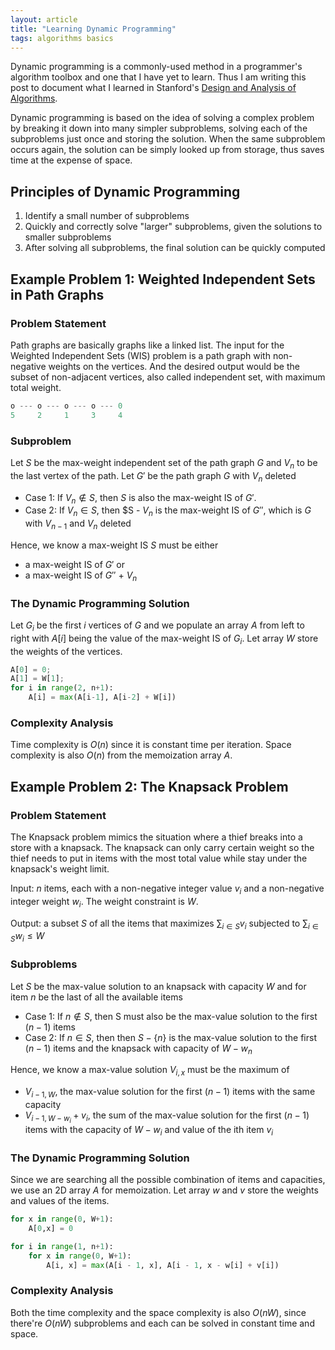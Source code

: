 ```yaml
---
layout: article
title: "Learning Dynamic Programming"
tags: algorithms basics
---
```

Dynamic programming is a commonly-used method in a programmer's algorithm toolbox and one that I have yet to learn. Thus I am writing this post to document what I learned in Stanford's [Design and Analysis of Algorithms](https://www.coursera.org/learn/algorithm-design-analysis-2 "").

Dynamic programming is based on the idea of solving a complex problem by breaking it down into many simpler subproblems, solving each of the subproblems just once and storing the solution. When the same subproblem occurs again, the solution can be simply looked up from storage, thus saves time at the expense of space. 

<!--more-->

## Principles of Dynamic Programming  
1. Identify a small number of subproblems
2. Quickly and correctly solve "larger" subproblems, given the solutions to smaller subproblems
3. After solving all subproblems, the final solution can be quickly computed

## Example Problem 1: Weighted Independent Sets in Path Graphs

### Problem Statement
Path graphs are basically graphs like a linked list. The input for the Weighted Independent Sets (WIS) problem is a path graph with non-negative weights on the vertices. And the desired output would be the subset of non-adjacent vertices, also called independent set, with maximum total weight.

```python
o --- o --- o --- o --- 0
5     2     1     3     4
```

### Subproblem
Let $S$ be the max-weight independent set of the path graph $G$ and $V_n$ to be the last vertex of the path. Let $G'$ be the path graph $G$ with  $V_n$ deleted

- Case 1: If $V_n \notin S$, then $S$ is also the max-weight IS of $G'$.
- Case 2: If $V_n \in S$, then $S - $V_n$ is the max-weight IS of $G''$, which is $G$ with  $V_{n-1}$ and $V_n$ deleted

Hence, we know a max-weight IS $S$ must be either 

- a max-weight IS of $G'$ or
- a max-weight IS of $G''$ + $V_n$

### The Dynamic Programming Solution
Let $G_i$ be the first $i$ vertices of $G$ and we populate an array $A$ from left to right with $A[i]$ being the value of the max-weight IS of $G_i$. Let array $W$ store the weights of the vertices.

```python
A[0] = 0;
A[1] = W[1];
for i in range(2, n+1):
    A[i] = max(A[i-1], A[i-2] + W[i])    
```

### Complexity Analysis
Time complexity is $O(n)$ since it is constant time per iteration. Space complexity is also $O(n)$ from the memoization array $A$.

## Example Problem 2: The Knapsack Problem

### Problem Statement
The Knapsack problem mimics the situation where a thief breaks into a store with a knapsack. The knapsack can only carry certain weight so the thief needs to put in items with the most total value while stay under the knapsack's weight limit. 


Input: $n$ items, each with a non-negative integer value $v_i$ and a non-negative integer weight $w_i$. The weight constraint is $W$.

Output: a subset $S$ of all the items that maximizes $\sum_{i \in S} v_i$ subjected to $\sum_{i \in S} w_i \leq W$

### Subproblems
Let $S$ be the max-value solution to an knapsack with capacity $W$ and for item $n$ be the last of all the available items

- Case 1: If $n \notin S$, then S must also be the max-value solution to the first $(n-1)$ items
- Case 2: If $n \in S$, then then $S - \{n\}$ is the max-value solution to the first $(n-1)$ items and the knapsack with capacity of $W - w_n$

Hence, we know a max-value solution $V_{i,x}$ must be the maximum of 

- $V_{i-1,W}$, the max-value solution for the first $(n-1)$ items with the same capacity
- $V_{i-1,W-w_i} + v_i$, the sum of the max-value solution for the first $(n-1)$ items with the capacity of $W-w_i$ and value of the ith item $v_i$

### The Dynamic Programming Solution
Since we are searching all the possible combination of items and capacities, we use an 2D array $A$ for memoization. Let array $w$ and $v$ store the weights and values of the items.

```python
for x in range(0, W+1):
    A[0,x] = 0

for i in range(1, n+1):
    for x in range(0, W+1):
        A[i, x] = max(A[i - 1, x], A[i - 1, x - w[i] + v[i])    
```

### Complexity Analysis
Both the time complexity and the space complexity is also $O(nW)$, since there're $O(nW)$ subproblems and each can be solved in constant time and space.
